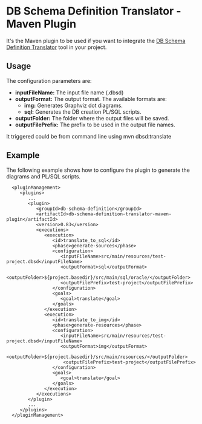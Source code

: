 DB Schema Definition Translator - Maven Plugin
==============================================
It's the Maven plugin to be used if you want to integrate the [DB Schema Definition Translator][1] tool in your project.

Usage
-----
The configuration parameters are:
* __inputFileName:__ The input file name (.dbsd)
* __outputFormat:__ The output format. The available formats are:
   * __img:__ Generates Graphviz dot diagrams.
   * __sql:__ Generates the DB creation PL/SQL scripts.
* __outputFolder:__ The folder where the output files will be saved.
* __outputFilePrefix:__ The prefix to be used in the output file names.


It triggered could be from command line using mvn dbsd:translate

Example
-------
The following example shows how to configure the plugin to generate the diagrams and PL/SQL scripts.

      <pluginManagement>
         <plugins>
            ...
            <plugin>
               <groupId>db-schema-definition</groupId>
               <artifactId>db-schema-definition-translator-maven-plugin</artifactId>
               <version>0.83</version>
               <executions>
                  <execution>
                     <id>translate_to_sql</id>
                     <phase>generate-sources</phase>
                     <configuration>
                        <inputFileName>src/main/resources/test-project.dbsd</inputFileName>
                        <outputFormat>sql</outputFormat>
                        <outputFolder>${project.basedir}/src/main/sql/oracle/</outputFolder>
                        <outputFilePrefix>test-project</outputFilePrefix>
                     </configuration>
                     <goals>
                        <goal>translate</goal>
                     </goals>
                  </execution>
                  <execution>
                     <id>translate_to_img</id>
                     <phase>generate-resources</phase>
                     <configuration>
                        <inputFileName>src/main/resources/test-project.dbsd</inputFileName>
                        <outputFormat>img</outputFormat>
                        <outputFolder>${project.basedir}/src/main/resources/</outputFolder>
      	  	             <outputFilePrefix>test-project</outputFilePrefix>
                     </configuration>
                     <goals>
                        <goal>translate</goal>
                     </goals>
                  </execution>
               </executions>
            </plugin>
            ...
         </plugins>
      </pluginManagement>


[1]: https://github.com/ryoppei/db-schema-definition-translator  "DB Schema Definition Translator"


